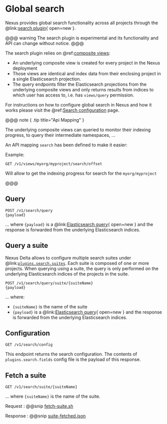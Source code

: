 # Global search

Nexus provides global search functionality across all projects through the
@link:[search plugin](https://github.com/BlueBrain/nexus/tree/$git.branch$/delta/plugins/search/src){ open=new }.

@@@ warning
The search plugin is experimental and its functionality and API can change without notice.
@@@

The search plugin relies on @ref:[composite views](./views/composite-view-api.md):

* An underlying composite view is created for every project in the Nexus deployment
* Those views are identical and index data from their enclosing project in a single Elasticsearch projection.
* The query endpoints filter the Elasticsearch projections from the underlying composite views and only returns results from
  indices to which user has access to, i.e. has `views/query` permission.

For instructions on how to configure global search in Nexus and how it works please visit the
@ref:[Search configuration](../../getting-started/running-nexus/search-configuration.md) page.

@@@ note { .tip title="Api Mapping" }

The underlying composite views can queried to monitor their indexing progress, to query their intermediate namespaces, ...

An API mapping `search` has been defined to make it easier:

Example:
```
GET /v1/views/myorg/myproject/search/offset
```
Will allow to get the indexing progress for search for the `myorg/myproject` 

@@@

## Query

```
POST /v1/search/query
{payload}
```
... where `{payload}` is a 
@link:[Elasticsearch query](https://www.elastic.co/guide/en/elasticsearch/reference/current/query-dsl.html){ open=new }
and the response is forwarded from the underlying Elasticsearch indices.

## Query a suite

Nexus Delta allows to configure multiple search suites under @link:[`plugins.search.suites`](https://github.com/BlueBrain/nexus/blob/master/delta/plugins/search/src/main/resources/search.conf). Each suite is composed of one or more projects.
When querying using a suite, the query is only performed on the underlying Elasticsearch indices of the projects in the suite.

```
POST /v1/search/query/suite/{suiteName}
{payload}
```
... where:

* `{suiteName}` is the name of the suite
* `{payload}` is a @link:[Elasticsearch query](https://www.elastic.co/guide/en/elasticsearch/reference/current/query-dsl.html){ open=new }
and the response is forwarded from the underlying Elasticsearch indices.

## Configuration

```
GET /v1/search/config
```

This endpoint returns the search configuration. The contents of `plugins.search.fields` config file is the payload of
this response.

## Fetch a suite

```
GET /v1/search/suite/{suiteName}
```
... where `{suiteName}` is the name of the suite.

Request
:   @@snip [fetch-suite.sh](assets/search/fetch-suite.sh)

Response
:   @@snip [suite-fetched.json](assets/search/suite-fetched.json)
